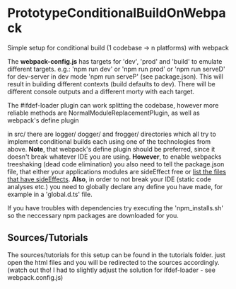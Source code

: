 # PrototypeConditionalBuildOnWebpack
Simple setup for conditional build (1 codebase -> n platforms) with webpack

The __webpack-config.js__ has targets for 'dev', 'prod' and 'build' to emulate different targets.
e.g.: 'npm run dev' or 'npm run prod' or 'npm run serveD' for dev-server in dev mode 'npm run serveP' (see package.json).
This will result in building different contexts (build defaults to dev).
There will be different console outputs and a different morty with each target.

The #ifdef-loader plugin can work splitting the codebase, however more reliable methods are NormalModuleReplacementPlugin, as well as webpack's define plugin

in src/ there are logger/ dogger/ and frogger/ directories which all try to implement conditional builds each using one of the technologies from above.
**Note**, that webpack's define plugin should be preferred, since it doesn't break whatever IDE you are using.
**However**, to enable webpacks treeshaking (dead code elimination) you also need to tell the package.json file, that either your applications modules are sideEffect free or [list the files that have sideEffects](https://webpack.js.org/guides/tree-shaking/#minify-the-output).
**Also**, in order to not break your IDE (static code analyses etc.) you need to globally declare any define you have made, for example in a 'global.d.ts' file.


If you have troubles with dependencies try executing the 'npm_installs.sh' so the neccessary npm packages are downloaded for you.


## Sources/Tutorials

The sources/tutorials for this setup can be found in the tutorials folder. just open the html files and you will be redirected to the sources accordingly.
(watch out tho! I had to slightly adjust the solution for ifdef-loader - see webpack.config.js)
